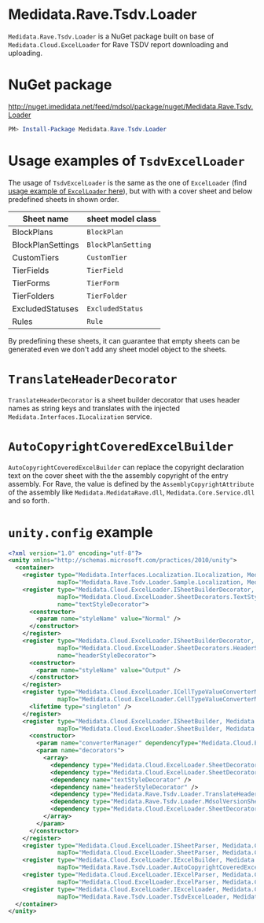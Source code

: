 # Medidata.Rave.Tsdv.Loader
`Medidata.Rave.Tsdv.Loader` is a NuGet package built on base of `Medidata.Cloud.ExcelLoader` for Rave TSDV report downloading and uploading.

# NuGet package
http://nuget.imedidata.net/feed/mdsol/package/nuget/Medidata.Rave.Tsdv.Loader
```powershell
PM> Install-Package Medidata.Rave.Tsdv.Loader
```

# Usage examples of `TsdvExcelLoader`
The usage of `TsdvExcelLoader` is the same as the one of `ExcelLoader` (find [usage example of `ExcelLoader` here](../Medidata.Cloud.ExcelLoader/README.md)), but with with a cover sheet and below predefined sheets in shown order.

| Sheet name | sheet model class |
| --- | --- |
| BlockPlans | `BlockPlan` |
| BlockPlanSettings | `BlockPlanSetting` |
| CustomTiers | `CustomTier` |
| TierFields | `TierField` |
| TierForms | `TierForm` |
| TierFolders | `TierFolder` |
| ExcludedStatuses | `ExcludedStatus` |
| Rules | `Rule` |

By predefining these sheets, it can guarantee that empty sheets can be generated even we don't add any sheet model object to the sheets.

# `TranslateHeaderDecorator`
`TranslateHeaderDecorator` is a sheet builder decorator that uses header names as string keys and translates with the injected `Medidata.Interfaces.ILocalization` service.

# `AutoCopyrightCoveredExcelBuilder`
`AutoCopyrightCoveredExcelBuilder` can replace the copyright declaration text on the cover sheet with the the assembly copyright of the entry assembly. For Rave, the value is defined by the `AssemblyCopyrightAttribute` of the assembly like `Medidata.MedidataRave.dll`, `Medidata.Core.Service.dll` and so forth.

# `unity.config` example
```xml
<?xml version="1.0" encoding="utf-8"?>
<unity xmlns="http://schemas.microsoft.com/practices/2010/unity">
  <container>
    <register type="Medidata.Interfaces.Localization.ILocalization, Medidata.Interfaces"
              mapTo="Medidata.Rave.Tsdv.Loader.Sample.Localization, Medidata.Rave.Tsdv.Loader.Sample" />
    <register type="Medidata.Cloud.ExcelLoader.ISheetBuilderDecorator, Medidata.Cloud.ExcelLoader"
              mapTo="Medidata.Cloud.ExcelLoader.SheetDecorators.TextStyleSheetDecorator, Medidata.Cloud.ExcelLoader"
              name="textStyleDecorator">
      <constructor>
        <param name="styleName" value="Normal" />
      </constructor>
    </register>
    <register type="Medidata.Cloud.ExcelLoader.ISheetBuilderDecorator, Medidata.Cloud.ExcelLoader"
              mapTo="Medidata.Cloud.ExcelLoader.SheetDecorators.HeaderStyleSheetDecorator, Medidata.Cloud.ExcelLoader"
              name="headerStyleDecorator">
      <constructor>
        <param name="styleName" value="Output" />
      </constructor>
    </register>
    <register type="Medidata.Cloud.ExcelLoader.ICellTypeValueConverterManager, Medidata.Cloud.ExcelLoader"
              mapTo="Medidata.Cloud.ExcelLoader.CellTypeValueConverterManager, Medidata.Cloud.ExcelLoader">
      <lifetime type="singleton" />
    </register>
    <register type="Medidata.Cloud.ExcelLoader.ISheetBuilder, Medidata.Cloud.ExcelLoader"
              mapTo="Medidata.Cloud.ExcelLoader.SheetBuilder, Medidata.Cloud.ExcelLoader">
      <constructor>
        <param name="converterManager" dependencyType="Medidata.Cloud.ExcelLoader.ICellTypeValueConverterManager, Medidata.Cloud.ExcelLoader" />
        <param name="decorators">
          <array>
            <dependency type="Medidata.Cloud.ExcelLoader.SheetDecorators.HeaderSheetDecorator, Medidata.Cloud.ExcelLoader" />
            <dependency type="Medidata.Cloud.ExcelLoader.SheetDecorators.AutoFilterSheetDecorator, Medidata.Cloud.ExcelLoader" />
            <dependency name="textStyleDecorator" />
            <dependency name="headerStyleDecorator" />
            <dependency type="Medidata.Rave.Tsdv.Loader.TranslateHeaderDecorator, Medidata.Rave.Tsdv.Loader" />
            <dependency type="Medidata.Rave.Tsdv.Loader.MdsolVersionSheetDecorator, Medidata.Rave.Tsdv.Loader" />
            <dependency type="Medidata.Cloud.ExcelLoader.SheetDecorators.AutoFitColumnSheetDecorator, Medidata.Cloud.ExcelLoader" />
          </array>
        </param>
      </constructor>
    </register>
    <register type="Medidata.Cloud.ExcelLoader.ISheetParser, Medidata.Cloud.ExcelLoader"
              mapTo="Medidata.Cloud.ExcelLoader.SheetParser, Medidata.Cloud.ExcelLoader" />
    <register type="Medidata.Cloud.ExcelLoader.IExcelBuilder, Medidata.Cloud.ExcelLoader"
              mapTo="Medidata.Rave.Tsdv.Loader.AutoCopyrightCoveredExcelBuilder, Medidata.Rave.Tsdv.Loader" />
    <register type="Medidata.Cloud.ExcelLoader.IExcelParser, Medidata.Cloud.ExcelLoader"
              mapTo="Medidata.Cloud.ExcelLoader.ExcelParser, Medidata.Cloud.ExcelLoader" />
    <register type="Medidata.Cloud.ExcelLoader.IExcelLoader, Medidata.Cloud.ExcelLoader"
              mapTo="Medidata.Rave.Tsdv.Loader.TsdvExcelLoader, Medidata.Rave.Tsdv.Loader" />
  </container>
</unity>
```
